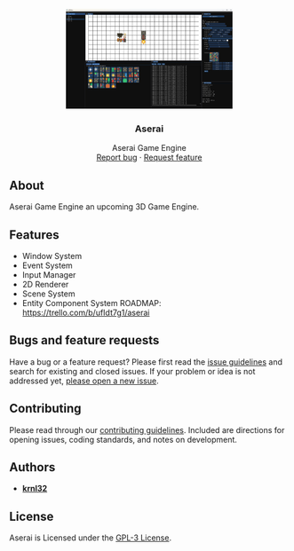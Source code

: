 <p align="center">
  <a href="https://aserai.com/">
    <img src="Resources/Branding/AseraiBannerSmall.png" alt="Logo" width=300 height=180>
  </a>

  <h3 align="center">Aserai</h3>

  <p align="center">
    Aserai Game Engine
    <br>
    <a href="https://github.com/krnl32/Aserai/issues/new?labels=bug">Report bug</a>
    ·
    <a href="https://github.com/krnl32/Aserai/issues/new?labels=feature">Request feature</a>
  </p>
</p>

## About

Aserai Game Engine an upcoming 3D Game Engine.

## Features

- Window System
- Event System
- Input Manager
- 2D Renderer
- Scene System
- Entity Component System
ROADMAP: https://trello.com/b/ufIdt7g1/aserai

## Bugs and feature requests

Have a bug or a feature request? Please first read the [issue guidelines](https://github.com/krnl32/Aserai/blob/master/CONTRIBUTING.md) and search for existing and closed issues. If your problem or idea is not addressed yet, [please open a new issue](https://github.com/krnl32/Aserai/issues/new).

## Contributing

Please read through our [contributing guidelines](https://github.com/krnl32/Aserai/blob/master/CONTRIBUTING.md). Included are directions for opening issues, coding standards, and notes on development.
## Authors

- [**krnl32**](https://github.com/krnl32)

## License

Aserai is Licensed under the [GPL-3 License](https://github.com/krnl32/Aserai/blob/master/COPYING.txt).
